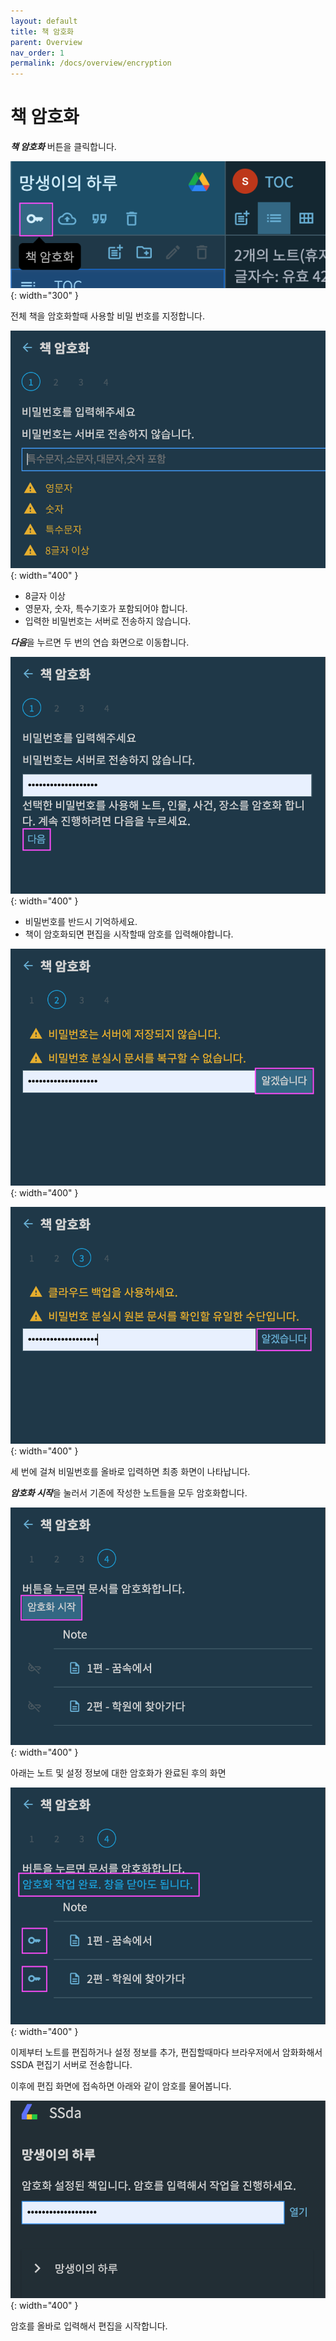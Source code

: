 ```yaml
---
layout: default
title: 책 암호화
parent: Overview
nav_order: 1
permalink: /docs/overview/encryption
---
```


# 책 암호화

***책 암호화*** 버튼을 클릭합니다.

![](../../assets/images/ssda_02_overview_01.png){: width="300" }

전체 책을 암호화할때 사용할 비밀 번호를 지정합니다.

![](../../assets/images/ssda_02_overview_02.png){: width="400" }

* 8글자 이상
* 영문자, 숫자, 특수기호가 포함되어야 합니다.
* 입력한 비밀번호는 서버로 전송하지 않습니다.

***다음***을 누르면 두 번의 연습 화면으로 이동합니다. 

![](../../assets/images/ssda_02_overview_03.png){: width="400" }

* 비밀번호를 반드시 기억하세요.
* 책이 암호화되면 편집을 시작할때 암호를 입력해야합니다.

![](../../assets/images/ssda_02_overview_04.png){: width="400" }

![](../../assets/images/ssda_02_overview_05.png){: width="400" }

세 번에 걸쳐 비밀번호를 올바로 입력하면 최종 화면이 나타납니다.

***암호화 시작***을 눌러서 기존에 작성한 노트들을 모두 암호화합니다.

![](../../assets/images/ssda_02_overview_06.png){: width="400" }

아래는 노트 및 설정 정보에 대한 암호화가 완료된 후의 화면

![](../../assets/images/ssda_02_overview_07.png){: width="400" }

이제부터 노트를 편집하거나 설정 정보를 추가, 편집할때마다 브라우저에서 암화화해서 SSDA 편집기 서버로 전송합니다.

이후에 편집 화면에 접속하면 아래와 같이 암호를 물어봅니다.

![](../../assets/images/ssda_02_overview_08.png){: width="400" }

암호를 올바로 입력해서 편집을 시작합니다.